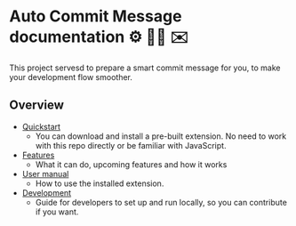 # Auto Commit Message documentation ⚙️ 🧙‍♂️ ✉️

This project servesd to prepare a smart commit message for you, to make your development flow smoother.


## Overview

- [Quickstart](quickstart.md)
    - You can download and install a pre-built extension. No need to work with this repo directly or be familiar with JavaScript.
- [Features](features.md)
    - What it can do, upcoming features and how it works
- [User manual](manual/)
    - How to use the installed extension.
- [Development](development/)
    - Guide for developers to set up and run locally,  so you can contribute if you want.

<!--

The docs are split into two features:

- [Extension](extension.md)
- [Terminal hook](terminal-hook.md)

Part ideas:

- A shell script in a repo
- References a concatenated JS script from this repo (just the text handling and not the full extension), which is in a bin directory.

-->

